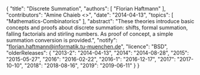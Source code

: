 {
    "title": "Discrete Summation",
    "authors": [
        "Florian Haftmann"
    ],
    "contributors": "Amine Chaieb <>",
    "date": "2014-04-13",
    "topics": [
        "Mathematics-Combinatorics"
    ],
    "abstract": "These theories introduce basic concepts and proofs about discrete summation: shifts, formal summation, falling factorials and stirling numbers. As proof of concept, a simple summation conversion is provided.",
    "notify": "florian.haftmann@informatik.tu-muenchen.de",
    "licence": "BSD",
    "olderReleases": {
        "2013-2": "2014-04-13",
        "2014": "2014-08-28",
        "2015": "2015-05-27",
        "2016": "2016-02-22",
        "2016-1": "2016-12-17",
        "2017": "2017-10-10",
        "2018": "2018-08-16",
        "2019": "2019-06-11"
    }
}